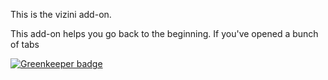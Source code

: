 This is the vizini add-on.

This add-on helps you go back to the beginning.  If you've opened a bunch of tabs 



[![Greenkeeper badge](https://badges.greenkeeper.io/clarkbw/vizzini.svg)](https://greenkeeper.io/)